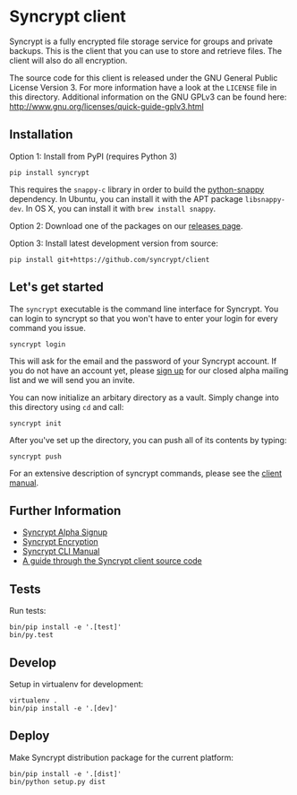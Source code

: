 # Syncrypt client

Syncrypt is a fully encrypted file storage service for groups and private
backups. This is the client that you can use to store and retrieve files.
The client will also do all encryption.

The source code for this client is released under the GNU General Public License
Version 3. For more information have a look at the `LICENSE` file in this
directory. Additional information on the GNU GPLv3 can be found here:
http://www.gnu.org/licenses/quick-guide-gplv3.html

## Installation

Option 1: Install from PyPI (requires Python 3)

    pip install syncrypt

This requires the ``snappy-c`` library in order to build the
[python-snappy](https://github.com/andrix/python-snappy) dependency. In Ubuntu,
you can install it with the APT package ``libsnappy-dev``. In OS X, you can
install it with ```brew install snappy```.

Option 2: Download one of the packages on our [releases page](https://alpha.syncrypt.space/releases/).

Option 3: Install latest development version from source:

    pip install git+https://github.com/syncrypt/client

## Let's get started

The ``syncrypt`` executable is the command line interface for Syncrypt. You
can login to syncrypt so that you won't have to enter your login for every
command you issue.

    syncrypt login

This will ask for the email and the password of your Syncrypt account. If you
do not have an account yet, please [sign up](https://syncrypt.space/) for our
closed alpha mailing list and we will send you an invite.

You can now initialize an arbitary directory as a vault. Simply change into
this directory using ``cd`` and call:

    syncrypt init

After you've set up the directory, you can push all of its contents by typing:

    syncrypt push

For an extensive description of syncrypt commands, please see the [client
manual](docs/manual.md).

## Further Information

 * [Syncrypt Alpha Signup](https://syncrypt.space/)
 * [Syncrypt Encryption](docs/encryption.md)
 * [Syncrypt CLI Manual](docs/manual.md)
 * [A guide through the Syncrypt client source code](docs/source_guide.md)

## Tests

Run tests:

    bin/pip install -e '.[test]'
    bin/py.test

## Develop

Setup in virtualenv for development:

    virtualenv .
    bin/pip install -e '.[dev]'

## Deploy

Make Syncrypt distribution package for the current platform:

    bin/pip install -e '.[dist]'
    bin/python setup.py dist
